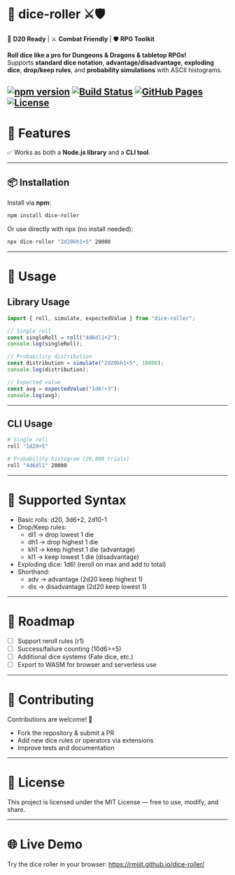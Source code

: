 # 🎲 **dice-roller** ⚔️🛡️

🎲 **D20 Ready** | ⚔️ **Combat Friendly** | 🛡️ **RPG Toolkit**

**Roll dice like a pro for Dungeons & Dragons & tabletop RPGs!**  
Supports **standard dice notation**, **advantage/disadvantage**, **exploding dice**, **drop/keep rules**, and **probability simulations** with ASCII histograms.

[![npm version](https://img.shields.io/npm/v/dice-roller?color=brightgreen&label=npm)](https://www.npmjs.com/package/d20-dice-roller)
[![Build Status](https://img.shields.io/github/actions/workflow/status/rmjjjt/dice-roller/ci.yml?label=build&logo=github&color=blue)](https://github.com//rmjjt/dice-roller/actions/workflows/ci.yml)
[![GitHub Pages](https://img.shields.io/badge/demo-live-blue?style=for-the-badge)](https://rmjjjt.github.io/dice-roller/)
[![License](https://img.shields.io/badge/license-MIT-orange?style=for-the-badge)](LICENSE.md)
---
# 🎯 Features
✅ Works as both a **Node.js library** and a **CLI tool**.

---

## 📦 Installation

Install via **npm**:

```bash
npm install dice-roller

```

Or use directly with npx (no install needed):

```bash
npx dice-roller "2d20kh1+5" 20000
```

---

# 🚀 Usage

## Library Usage

```ts
import { roll, simulate, expectedValue } from "dice-roller";

// Single roll
const singleRoll = roll("4d6dl1+2");
console.log(singleRoll);

// Probability distribution
const distribution = simulate("2d20kh1+5", 10000);
console.log(distribution);

// Expected value
const avg = expectedValue("1d6!+3");
console.log(avg);
```

---

## CLI Usage

```bash
# Single roll
roll "1d20+5"

# Probability histogram (20,000 trials)
roll "4d6dl1" 20000
```

---

# 📝 Supported Syntax
* Basic rolls: d20, 3d6+2, 2d10-1 
* Drop/Keep rules:
  * dl1 → drop lowest 1 die 
  * dh1 → drop highest 1 die 
  * kh1 → keep highest 1 die (advantage)
  * kl1 → keep lowest 1 die (disadvantage)
* Exploding dice: 1d6! (reroll on max and add to total)
* Shorthand:
  * adv → advantage (2d20 keep highest 1)
  * dis → disadvantage (2d20 keep lowest 1)

---

# 🔮 Roadmap

- [ ]  Support reroll rules (r1)
- [ ]  Success/failure counting (10d6>=5)
- [ ]  Additional dice systems (Fate dice, etc.)
- [ ]  Export to WASM for browser and serverless use

---

# 🤝 Contributing

Contributions are welcome! 🎉
* Fork the repository & submit a PR 
* Add new dice rules or operators via extensions 
* Improve tests and documentation

---

# 📜 License
This project is licensed under the MIT License — free to use, modify, and share.

---

# 🌐 Live Demo

Try the dice roller in your browser:
https://rmjjjt.github.io/dice-roller/


